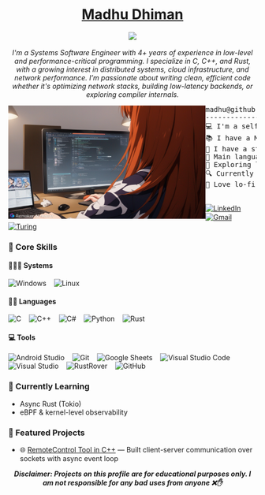 <!-- Profile Header -->
<h1 align="center" class="name">
  <a href="https://github.com/work-24" rel="nofollow">Madhu Dhiman</a>
</h1>
<p align="center">
    <a href="https://git.io/typing-svg">
        <img src="https://readme-typing-svg.herokuapp.com?font=Eco+2&color=0366D6&weight=200&size=24&duration=4000&pause=1000&center=true&vCenter=true&random=true&width=600&lines=Software+Engineer+(4%2B+Years+Experience);Passionate+Programmer;Lifelong+Learner;C%2B%2B+%7C+Python+%7C+Rust;Loves+Clean+%26+Maintainable+Code;Always+Exploring+New+Technologies"/>
    </a>
</p>
<!---->

<!-- Bio Section -->
<p align="center">
  <em>I'm a Systems Software Engineer with 4+ years of experience in low-level and performance-critical programming. I specialize in C, C++, and Rust, with a growing interest in distributed systems, cloud infrastructure, and network performance. I’m passionate about writing clean, efficient code whether it's optimizing network stacks, building low-latency backends, or exploring compiler internals.</em>
</p>

<div align="center">
  <p><img align="left" src="images/1.png" width="400" height="230"/></p>
  <pre align="left">
madhu@github
-------------------------
💻 I'm a self-taught C/C++ Developer
📚 I have a Master's in Computer Applications
🧠 I have a strong interest in Data Science and Systems Programming
🌟 Main languages: C, C++, C#, Rust, and Python  
🚀 Exploring low-level programming
🔍 Currently exploring distributed systems
🎵 Love lo-fi and soft music
  </pre>
</div>
<!---->

<!-- Contact Links -->
[<img src="https://cdn.jsdelivr.net/gh/devicons/devicon/icons/linkedin/linkedin-original.svg" align="center" alt="LinkedIn" width="30" height="30"/>](https://www.linkedin.com/in/madhu-developer)
&nbsp;&nbsp;&nbsp;&nbsp;
[<img src="https://upload.wikimedia.org/wikipedia/commons/4/4e/Gmail_Icon.png" align="center"  alt="Gmail" width="32" height="32"/>](mailto:your.email@gmail.com)
&nbsp;&nbsp;&nbsp;&nbsp;
[<img src="https://cdn.brandfetch.io/idjByukyyY/w/817/h/817/theme/dark/icon.jpeg?c=1dxbfHSJFAPEGdCLU4o5B" align="center"  alt="Turing" width="30" height="30"/>](https://matching.turing.com/developer-resume-preview/e62322531794f3bc5c14f9c5b960de5e3485a9a7e9191e)
<!--div align="center">
  <a href="https://www.linkedin.com/in/madhu-developer" target="_blank" rel="noopener noreferrer">
      <img src="https://cdn.jsdelivr.net/gh/devicons/devicon/icons/linkedin/linkedin-original.svg" alt="" width="30" height="30"/>
  </a>
  &nbsp;&nbsp;&nbsp;&nbsp;
  <a href="mailto:your.email@gmail.com" rel="noopener noreferrer">
      <img src="https://upload.wikimedia.org/wikipedia/commons/4/4e/Gmail_Icon.png" alt="Gmail" width="32" height="32"/>
  </a>
  &nbsp;&nbsp;&nbsp;&nbsp;
  <a href="https://matching.turing.com/developer-resume-preview/e62322531794f3bc5c14f9c5b960de5e3485a9a7e9191e" rel="noopener noreferrer">
      <img src="https://cdn.brandfetch.io/idjByukyyY/w/817/h/817/theme/dark/icon.jpeg?c=1dxbfHSJFAPEGdCLU4o5B" alt="Turing" width="30" height="30"/>
  </a>
</div-->
<!---->

<!--## 📈 GitHub Stats-->

### 🔧 Core Skills
#### 👨🏽‍💻 Systems
<p>
  <img alt="Windows" src="https://img.shields.io/badge/Windows-0366D6?style=for-the-badge&logo=windows&logoColor=white">
  &nbsp;&nbsp;
  <img alt="Linux" src="https://img.shields.io/badge/Linux-0366D6?&style=for-the-badge&logo=linux&logoColor=white">
</p>

#### 👨‍💻 Languages
<p>
  <img alt="C" src="https://img.shields.io/badge/C-0366D6?style=for-the-badge&logo=c&logoColor=white">
  &nbsp;&nbsp;
  <img alt="C++" src="https://img.shields.io/badge/C%2B%2B-0366D6?style=for-the-badge&logo=c%2B%2B&logoColor=white">
  &nbsp;&nbsp;
  <img alt="C#" src="https://img.shields.io/badge/C%23-0366D6?style=for-the-badge&logo=c%23&logoColor=white">
  &nbsp;&nbsp;
  <img alt="Python" src="https://img.shields.io/badge/Python-0366D6?style=for-the-badge&logo=python&logoColor=white">
  &nbsp;&nbsp;
  <img alt="Rust" src="https://img.shields.io/badge/Rust-0366D6?style=for-the-badge&logo=rust&logoColor=white">
</p>

#### 💻 Tools
<p>
  <img alt="Android Studio" src="https://img.shields.io/badge/Android%20Studio-0366D6?style=for-the-badge&logo=android-studio&logoColor=white">
  &nbsp;&nbsp;
  <img alt="Git" src="https://img.shields.io/badge/Git%20-0366D6?style=for-the-badge&logo=git&logoColor=white">
  &nbsp;&nbsp;
  <img alt="Google Sheets" src="https://img.shields.io/badge/Google%20Sheets%20-0366D6?style=for-the-badge&logo=google%20sheets&logoColor=white">
  &nbsp;&nbsp;
  <img alt="Visual Studio Code" src="https://img.shields.io/badge/VS%20Code-0366D6?style=for-the-badge&logo=visualstudiocode&logoColor=white">
  &nbsp;&nbsp;
  <img alt="Visual Studio" src="https://img.shields.io/badge/Visual%20Studio-0366D6?style=for-the-badge&logo=visual-studio&logoColor=white">
  &nbsp;&nbsp;
  <img alt="RustRover" src="https://img.shields.io/badge/RustRover-0366D6?style=for-the-badge&logo=jetbrains&logoColor=white">
  &nbsp;&nbsp;
  <img alt="GitHub" src="https://img.shields.io/badge/GitHub-0366D6?style=for-the-badge&logo=github&logoColor=white">
</p>
<!---->

<!--Current Working section-->
### 🚧 Currently Learning
- Async Rust (Tokio)
- eBPF & kernel-level observability
<!---->

<!--Project section-->
### 📌 Featured Projects
<!-- - ⚙️ [Your Rust Network Optimizer](link) — Wrote a performant Rust-based network benchmarking tool-->
- 🌐 [RemoteControl Tool in C++](https://github.com/honey-9-9/Remote-Access-Trojan) — Built client-server communication over sockets with async event loop
<!-- - 📊 [System Profiler in Rust](link) — CLI tool for monitoring CPU/mem usage with zero-copy I/O-->

<!---->

<!---->
<!--## 🏆 Achievements / Certifications -->
<!---->

<p align="center">
  <em><b>Disclaimer: Projects on this profile are for educational purposes only. I am not responsible for any bad uses from anyone ❌✋</b></em>
</p>
